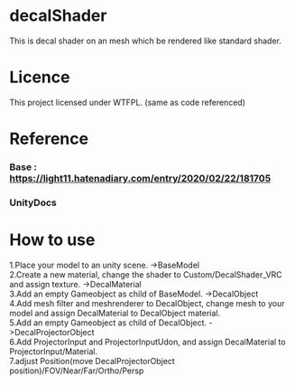 # decalShader
This is decal shader on an mesh which be rendered like standard shader.

# Licence
This project licensed under WTFPL. (same as code referenced)

# Reference
### Base : https://light11.hatenadiary.com/entry/2020/02/22/181705
### UnityDocs

# How to use
1.Place your model to an unity scene. ->BaseModel  
2.Create a new material, change the shader to Custom/DecalShader_VRC and assign texture. ->DecalMaterial  
3.Add an empty Gameobject as child of BaseModel. ->DecalObject  
4.Add mesh filter and meshrenderer to DecalObject, change mesh to your model and assign DecalMaterial to DecalObject material.  
5.Add an empty Gameobject as child of DecalObject. ->DecalProjectorObject  
6.Add ProjectorInput and ProjectorInputUdon, and assign DecalMaterial to ProjectorInput/Material.  
7.adjust Position(move DecalProjectorObject position)/FOV/Near/Far/Ortho/Persp  
